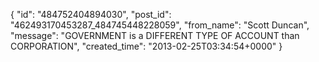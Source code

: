  {
   "id": "484752404894030",
   "post_id": "462493170453287_484745448228059",
   "from_name": "Scott Duncan",
   "message": "GOVERNMENT is a DIFFERENT TYPE OF ACCOUNT than CORPORATION",
   "created_time": "2013-02-25T03:34:54+0000"
 }
